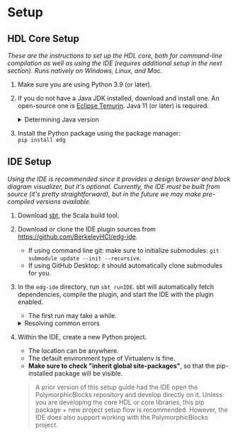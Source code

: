 # Setup

## HDL Core Setup
_These are the instructions to set up the HDL core, both for command-line compilation as well as using the IDE (requires additional setup in the next section)._
_Runs natively on Windows, Linux, and Mac._

1. Make sure you are using Python 3.9 (or later).
2. If you do not have a Java JDK installed, download and install one.
   An open-source one is [Eclipse Temurin](https://adoptium.net/temurin/releases/?version=17).
   Java 11 (or later) is required.
   <details> <summary>Determining Java version</summary>

   _This is probably not necessary unless you suspect you're running an outdated Java version, most will probably have Java 11+ installed._

   On the command line, run `java --version`.
   If Java is installed, you'll get something like:

     ```
     openjdk 17.0.4.1 2022-08-12
     OpenJDK Runtime Environment Temurin-17.0.4.1+1 (build 17.0.4.1+1)
     OpenJDK 64-Bit Server VM Temurin-17.0.4.1+1 (build 17.0.4.1+1, mixed mode, sharing)
     ```

   The above is an example of a JDK at Java 17.
   Version reporting formats are not standardized, for example Oracle's Java 8 may report as `Oracle Corporation Java 1.8.0_351`.
   </details>
   <!--Reference: JDK compatibility from https://docs.scala-lang.org/overviews/jdk-compatibility/overview.html-->
3. Install the Python package using the package manager:  
   `pip install edg`


## IDE Setup
_Using the IDE is recommended since it provides a design browser and block diagram visualizer, but it's optional._
_Currently, the IDE must be built from source (it's pretty straightforward), but in the future we may make pre-compiled versions available._

1. Download [sbt](https://www.scala-sbt.org/download.html), the Scala build tool.
2. Download or clone the IDE plugin sources from https://github.com/BerkeleyHCI/edg-ide.
    - If using command line git: make sure to initialize submodules: `git submodule update --init --recursive`.
    - If using GitHub Desktop: it should automatically clone submodules for you.
3. In the `edg-ide` directory, run `sbt runIDE`.
   sbt will automatically fetch dependencies, compile the plugin, and start the IDE with the plugin enabled.
    - The first run may take a while.
   <details> <summary>Resolving common errors</summary>

    - If you get an error along the lines of  
      `sbt.librarymanagement.ResolveException: Error downloading edgcompiler:edgcompiler_2.13:0.1.0-SNAPSHOT`  
      or `not found: [...]/edgcompiler/edgcompiler_2.13/0.1.0-SNAPSHOT/edgcompiler_2.13-0.1.0-SNAPSHOT.pom`,  
      this is because the PolymorphicBlocks submodule hasn't been cloned.
      See the section above for instructions.
      The IDE plugin includes the HDL compiler as part of its build and requires the PolymorphicBlocks codebase.
    - If you get an error along the lines of `[error] ...: value strip is not a member of String`,
      this is because your Java version is pre-11.
      See the section above for instructions to install a more recent JDK.
   </details>
4. Within the IDE, create a new Python project.
   - The location can be anywhere.
   - The default environment type of Virtualenv is fine.
   - **Make sure to check "inherit global site-packages"**, so that the pip-installed package will be visible.
   > A prior version of this setup guide had the IDE open the PolymorphicBlocks repository and develop directly on it.
   > Unless you are developing the core HDL or core libraries, this pip package + new project setup flow is recommended.
   > However, the IDE does also support working with the PolymorphicBlocks project.
